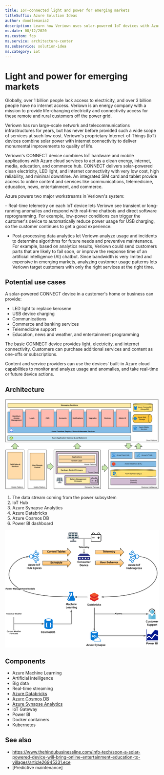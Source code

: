 ```yaml
---
title: IoT-connected light and power for emerging markets
titleSuffix: Azure Solution Ideas
author: doodlemania2
description: Learn how Veriown uses solar-powered IoT devices with Azure cloud services to provide power and connectivity to remote rural customers.
ms.date: 08/12/2020
ms.custom: fcp
ms.service: architecture-center
ms.subservice: solution-idea
ms.category: iot
---
```


# Light and power for emerging markets

Globally, over 1 billion people lack access to electricity, and over 3 billion people have no internet access. Veriown is an energy company with a mission to provide life-changing electricity and connectivity access for these remote and rural customers off the power grid.

Veriown has run large-scale network and telecommunications infrastructures for years, but has never before provided such a wide scope of services at such low cost. Veriown's proprietary Internet-of-Things (IoT) devices combine solar power with internet connectivity to deliver monumental improvements to quality of life.

Veriown's CONNECT device combines IoT hardware and mobile applications with Azure cloud services to act as a clean energy, internet, media, education, and commerce hub. CONNECT delivers solar-powered clean electricity, LED light, and internet connectivity with very low cost, high reliability, and minimal downtime. An integrated SIM card and tablet provide access to online content and services like communications, telemedicine, education, news, entertainment, and commerce.

Azure powers two major workstreams in Veriown's system:

– Real-time telemetry on each IoT device lets Veriown see transient or long-running anomalies and respond with real-time chatbots and direct software reprogramming. For example, low-power conditions can trigger the customer's device to automatically reduce power usage for USB charging, so the customer continues to get a good experience.

- Post-processing data analytics let Veriown analyze usage and incidents to determine algorithms for future needs and preventive maintenance. For example, based on analytics results, Veriown could send customers parts that are likely to fail soon, or improve the response time of an artificial intelligence (AI) chatbot. Since bandwidth is very limited and expensive in emerging markets, analyzing customer usage patterns lets Veriown target customers with only the right services at the right time.

## Potential use cases
A solar-powered CONNECT device in a customer's home or business can provide:
- LED light to replace kerosene
- USB device charging
- Communications
- Commerce and banking services
- Telemedicine support
- Education, news and weather, and entertainment programming

The basic CONNECT device provides light, electricity, and internet connectivity. Customers can purchase additional services and content as one-offs or subscriptions.

Content and service providers can use the devices' built-in Azure cloud capabilities to monitor and analyze usage and anomalies, and take real-time or future device actions.

## Architecture

![Diagram showing data stream coming from the power subsystem to IoT Edge and Azure cloud components.](../media/iot-power-architecture.png)

1. The data stream coming from the power subsystem
2. IoT Hub
3. Azure Synapse Analytics
4. Azure Databricks
5. Azure Cosmos DB
6. Power BI dashboard

![Diagram showing an analytics loop that runs post-processed telemetry data through a trained AI model to control the device.](../media/iot-power-analytics.png)

## Components
- Azure Machine Learning
- Artificial intelligence
- Big data
- Real-time streaming
- [Azure Databricks](https://azure.microsoft.com/services/databricks/)
- [Azure Cosmos DB](https://azure.microsoft.com/services/cosmos-db/)
- [Azure Synapse Analytics](https://azure.microsoft.com/services/synapse-analytics)
- IoT Gateway
- Power BI
- Docker containers
- Kubernetes

## See also
- https://www.thehindubusinessline.com/info-tech/soon-a-solar-powered-device-will-bring-online-entertainment-education-to-villages/article26945331.ece
- [Predictive maintenance] 